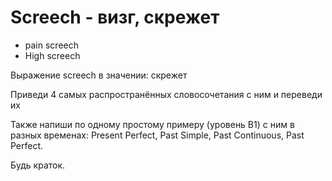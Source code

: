 # Screech - визг, скрежет




- pain screech
- High screech

Выражение screech в значении: скрежет

Приведи 4 самых распространённых словосочетания с ним и переведи их

Также напиши по одному простому примеру (уровень B1) с ним в разных временах: Present Perfect, Past Simple, Past Continuous, Past Perfect.

Будь краток.